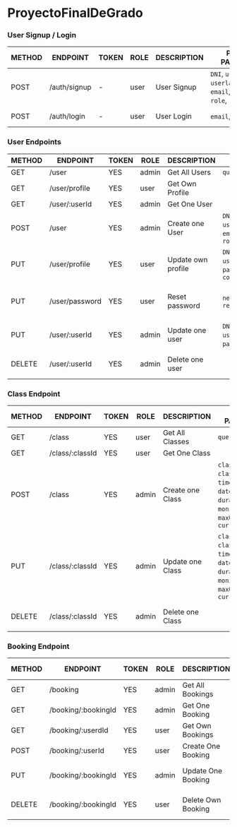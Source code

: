 # ProyectoFinalDeGrado

### User Signup / Login

| METHOD |      ENDPOINT     | TOKEN | ROLE |     DESCRIPTION      |            POST PARAMS          |         RETURNS         | 
|--------|-------------------|-------|------|----------------------|---------------------------------|-------------------------|
| POST   | /auth/signup      | -     | user | User Signup          | `DNI`, `username`, `userlastname`, `email`,`password`, `role`, | { token: `token` }  |
| POST   | /auth/login       | -     | user | User Login           | `email`,`password`              | { token: `token` }      |


### User Endpoints

| METHOD |      ENDPOINT     | TOKEN | ROLE |     DESCRIPTION      |            POST PARAMS          |         RETURNS         |
|--------|-------------------|-------|------|----------------------|---------------------------------|-------------------------|
| GET    | /user             | YES   | admin| Get All Users        | `query params`                  | [{user}]                |
| GET    | /user/profile     | YES   | user | Get Own Profile      |                                 | {user}                  |
| GET    | /user/:userId     | YES   | admin| Get One User         |                                 | {user}                  |
| POST   | /user             | YES   | admin| Create one User      | `DNI`, `username`, `userlastname`, `email`, `password`, `role`| {user} |
| PUT    | /user/profile     | YES   | user | Update own profile   | `DNI`, `username`, `userlastname`,`email`, `password`, `role`, `committee`| {message: 'Profile updated'}|
| PUT    | /user/password    | YES   | user | Reset password       | `newPassword`, `repeatPassword` | { message: 'Password updated' } |
| PUT    | /user/:userId     | YES   | admin| Update one user      | `DNI`, `username`, `userlastname`,`email`, `password`, `role`| {message: 'User updated'} |
| DELETE | /user/:userId     | YES   | admin| Delete one user      |                                 | {message: 'User deleted'} |

### Class Endpoint

| METHOD |      ENDPOINT     | TOKEN | ROLE |     DESCRIPTION      |            POST PARAMS          |         RETURNS         |
|--------|-------------------|-------|------|----------------------|---------------------------------|-------------------------|
| GET    | /class            | YES   | user | Get All Classes      | `query params`                  | [{clases}]              |
| GET    | /class/:classId   | YES   | user | Get One Class        |                                 | {class}                 |
| POST   | /class            | YES   | admin| Create one Class     | `classId`, `className`, `timeTable`, `date`, `duration`, `monitorId`, `maxUsers`, `currentUsers`| {class} |
| PUT    | /class/:classId   | YES   | admin| Update one Class     |`classId`, `className`, `timeTable`, `date`, `duration`, `monitorId`, `maxUsers`, `currentUsers` | {message: 'Class updated'} |
| DELETE | /class/:classId   | YES   | admin| Delete one Class     |                                 | {message: 'Class deleted'} |

### Booking Endpoint

| METHOD |       ENDPOINT      | TOKEN | ROLE |     DESCRIPTION      |            POST PARAMS          |         RETURNS         |
|--------|---------------------|-------|------|----------------------|---------------------------------|-------------------------|
| GET    | /booking            | YES   | admin| Get All Bookings     | `query params`                  | [{bookings}]            |
| GET    | /booking/:bookingId | YES   | admin| Get One Booking      | `query params`                  | {booking}               |
| GET    | /booking/:userdId   | YES   | user | Get Own Bookings     | `query params`                  | {bookings}              |
| POST   | /booking/:userId    | YES   | user | Create One Booking   | `userId`, `classId`             | {booking}               |
| PUT    | /booking/:bookingId | YES   | admin| Update One Booking   | `userId`, `classId`             | {message: 'Booking updated'} |
| DELETE | /booking/:bookingId | YES   | user | Delete Own Booking   |                                 | {message: 'Booking deleted'} |








